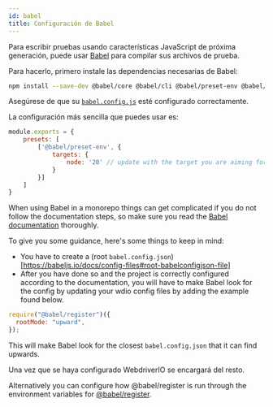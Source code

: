 ```yaml
---
id: babel
title: Configuración de Babel
---
```


Para escribir pruebas usando características JavaScript de próxima generación, puede usar [Babel](https://babeljs.io) para compilar sus archivos de prueba.

Para hacerlo, primero instale las dependencias necesarias de Babel:

```bash npm2yarn
npm install --save-dev @babel/core @babel/cli @babel/preset-env @babel/register
```

Asegúrese de que su [`babel.config.js`](https://babeljs.io/docs/en/config-files) esté configurado correctamente.

La configuración más sencilla que puedes usar es:

```js title="babel.config.js"
module.exports = {
    presets: [
        ['@babel/preset-env', {
            targets: {
                node: '20' // update with the target you are aiming for
            }
        }]
    ]
}
```

When using Babel in a monorepo things can get complicated if you do not follow the documentation steps, so make sure you read the [Babel documentation](https://babeljs.io/docs/config-files#monorepos) thoroughly.

To give you some guidance, here's some things to keep in mind:
- You have to create a (root `babel.config.json`)[https://babeljs.io/docs/config-files#root-babelconfigjson-file]
- After you have done so and the project is correctly configured according to the documentation, you will have to make Babel look for the config by updating your wdio config files by adding the example found below.

```js
require("@babel/register")({
  rootMode: "upward",
});
```

This will make Babel look for the closest `babel.config.json` that it can find upwards.

Una vez que se haya configurado WebdriverIO se encargará del resto.

Alternatively you can configure how @babel/register is run through the environment variables for [@babel/register](https://babeljs.io/docs/babel-register#environment-variables).
